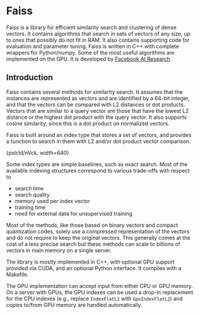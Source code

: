 # Faiss 

Faiss is a library for efficient similarity search and clustering of dense vectors. It contains algorithms that search in sets of vectors of any size, up to ones that possibly do not fit in RAM. It also contains supporting code for evaluation and parameter tuning. Faiss is written in C++ with complete wrappers for Python/numpy. Some of the most useful algorithms are implemented on the GPU. It is developed by [Facebook AI Research](https://research.fb.com/category/facebook-ai-research-fair/).

## Introduction

Faiss contains several methods for similarity search. It assumes that the instances are represented as vectors and are identified by a 64-bit integer, and that the vectors can be compared with L2 distances or dot products. Vectors that are similar to a query vector are those that have the lowest L2 distance or the highest dot product with the query vector. It also supports cosine similarity, since this is a dot product on normalized vectors.

Faiss is built around an index type that stores a set of vectors, and provides a function to search in them with L2 and/or dot product vector comparison.

{pxlcld/nVck, width=640}

Some index types are simple baselines, such as exact search. Most of the available indexing structures correspond to various trade-offs with respect to

- search time
- search quality
- memory used per index vector 
- training time
- need for external data for unsupervised training

Most of the methods, like those based on binary vectors and compact quantization codes, solely use a compressed representation of the vectors and do not require to keep the original vectors. This generally comes at the cost of a less precise search but these methods can scale to billions of vectors in main memory on a single server. 

The library is mostly implemented in C++, with optional GPU support provided via CUDA, and an optional Python interface. It compiles with a Makefile.

The GPU implementation can accept input from either CPU or GPU memory. On a server with GPUs, the GPU indexes can be used a drop-in replacement for the CPU indexes (e.g., replace `IndexFlatL2` with `GpuIndexFlatL2`) and copies to/from GPU memory are handled automatically.

